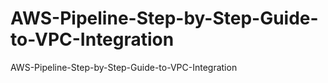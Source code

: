 # AWS-Pipeline-Step-by-Step-Guide-to-VPC-Integration
AWS-Pipeline-Step-by-Step-Guide-to-VPC-Integration
